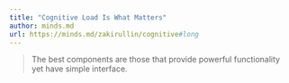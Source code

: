 ```yaml
---
title: "Cognitive Load Is What Matters"
author: minds.md
url: https://minds.md/zakirullin/cognitive#long
---
```


> The best components are those that provide powerful functionality yet have simple interface.



